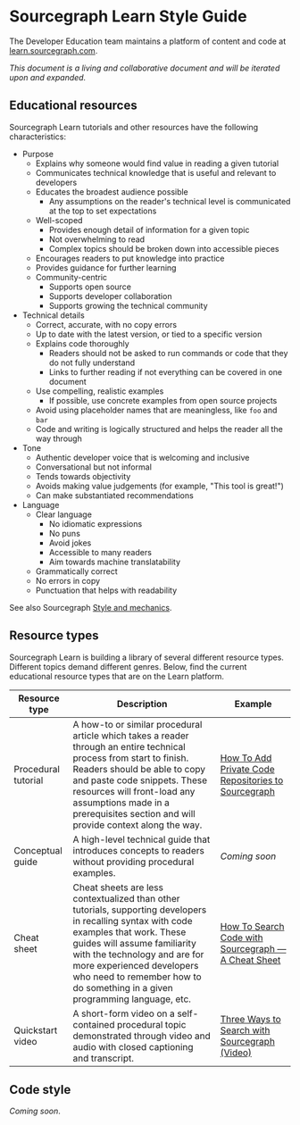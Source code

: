 # Sourcegraph Learn Style Guide

The Developer Education team maintains a platform of content and code at [learn.sourcegraph.com](https://learn.sourcegraph.com). 

_This document is a living and collaborative document and will be iterated upon and expanded._

## Educational resources

Sourcegraph Learn tutorials and other resources have the following characteristics:

* Purpose
    * Explains why someone would find value in reading a given tutorial
    * Communicates technical knowledge that is useful and relevant to developers
    * Educates the broadest audience possible
        * Any assumptions on the reader's technical level is communicated at the top to set expectations
    * Well-scoped
        * Provides enough detail of information for a given topic
        * Not overwhelming to read 
        * Complex topics should be broken down into accessible pieces
    * Encourages readers to put knowledge into practice
    * Provides guidance for further learning
    * Community-centric
        * Supports open source
        * Supports developer collaboration
        * Supports growing the technical community
* Technical details
    * Correct, accurate, with no copy errors
    * Up to date with the latest version, or tied to a specific version
    * Explains code thoroughly
        * Readers should not be asked to run commands or code that they do not fully understand
        * Links to further reading if not everything can be covered in one document
    * Use compelling, realistic examples
        * If possible, use concrete examples from open source projects
    * Avoid using placeholder names that are meaningless, like `foo` and `bar`
    * Code and writing is logically structured and helps the reader all the way through
* Tone 
    * Authentic developer voice that is welcoming and inclusive
    * Conversational but not informal
    * Tends towards objectivity
    * Avoids making value judgements (for example, "This tool is great!")
    * Can make substantiated recommendations
* Language
    * Clear language 
        * No idiomatic expressions
        * No puns
        * Avoid jokes
        * Accessible to many readers
        * Aim towards machine translatability 
    * Grammatically correct
    * No errors in copy
    * Punctuation that helps with readability

See also Sourcegraph [Style and mechanics](https://about.sourcegraph.com/handbook/communication/content_guidelines/style_and_mechanics).

## Resource types

Sourcegraph Learn is building a library of several different resource types. Different topics demand different genres. Below, find the current educational resource types that are on the Learn platform. 

| Resource type        | Description           | Example                |
|----------------------|-----------------------| -----------------------|
| Procedural tutorial  | A how-to or similar procedural article which takes a reader through an entire technical process from start to finish. Readers should be able to copy and paste code snippets. These resources will front-load any assumptions made in a prerequisites section and will provide context along the way.                                           | [How To Add Private Code Repositories to Sourcegraph](https://learn.sourcegraph.com/how-to-add-private-code-repositories-to-sourcegraph)                    |
| Conceptual guide     | A high-level technical guide that introduces concepts to readers without providing procedural examples.                                      | _Coming soon_
| Cheat sheet          | Cheat sheets are less contextualized than other tutorials, supporting developers in recalling syntax with code examples that work. These guides will assume familiarity with the technology and are for more experienced developers who need to remember how to do something in a given programming language, etc.                     | [How To Search Code with Sourcegraph — A Cheat Sheet](https://learn.sourcegraph.com/sourcegraph-cheat-sheet)
| Quickstart video     | A short-form video on a self-contained procedural topic demonstrated through video and audio with closed captioning and transcript.                                    | [Three Ways to Search with Sourcegraph (Video)](https://learn.sourcegraph.com/three-ways-to-search-video)

## Code style

_Coming soon_.